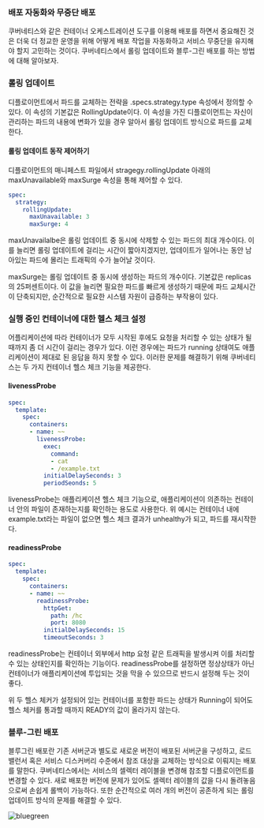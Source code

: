 ### 배포 자동화와 무중단 배포
쿠버네티스와 같은 컨테이너 오케스트레이션 도구를 이용해 배포를 하면서 중요해진 것은 더욱 더 정교한 운영을 위해 어떻게 배포 작업을 자동화하고 서비스 무중단을
유지해야 할지 고민하는 것이다. 쿠버네티스에서 롤링 업데이트와 블루-그린 배포를 하는 방법에 대해 알아보자.

### 롤링 업데이트
디플로이먼트에서 파드를 교체하는 전략을 .specs.strategy.type 속성에서 정의할 수 있다. 이 속성의 기본값은 RollingUpdate이다. 이 속성을 가진 디플로이먼트는 
자신이 관리하는 파드의 내용에 변화가 있을 경우 알아서 롤링 업데이트 방식으로 파드를 교체한다.

#### 롤링 업데이트 동작 제어하기
디플로이먼트의 매니페스트 파일에서 stragegy.rollingUpdate 아래의 maxUnavailable와 maxSurge 속성을 통해 제어할 수 있다.
```yaml
spec:
  strategy:
    rollingUpdate:
      maxUnavailable: 3
      maxSurge: 4
```
maxUnavailalbe은 롤링 업데이트 중 동시에 삭제할 수 있는 파드의 최대 개수이다. 이를 늘리면 롤링 업데이트에 걸리는 시간이 짧아지겠지만, 업데이트가 일어나는 동안
남아있는 파드에 몰리는 트래픽의 수가 늘어날 것이다.

maxSurge는 롤링 업데이트 중 동시에 생성하는 파드의 개수이다. 기본값은 replicas의 25퍼센트이다. 이 값을 늘리면 필요한 파드를 빠르게 생성하기 때문에 파드 교체시간이 단축되지만,
순간적으로 필요한 시스템 자원이 급증하는 부작용이 있다.

### 실행 중인 컨테이너에 대한 헬스 체크 설정
어플리케이션에 따라 컨테이너가 모두 시작된 후에도 요청을 처리할 수 있는 상태가 될 때까지 좀 더 시간이 걸리는 경우가 있다. 이런 경우에는 파드가 running
상태여도 애플리케이션이 제대로 된 응답을 하지 못할 수 있다. 이러한 문제를 해결하기 위해 쿠버네티스는 두 가지 컨테이너 헬스 체크 기능을 제공한다.

#### livenessProbe
```yaml
spec:
  template:
    spec:
      containers:
      - name: ~~
        livenessProbe:
          exec:
            command:
            - cat
            - /example.txt
          initialDelaySeconds: 3
          periodSeonds: 5
```
livenessProbe는 애플리케이션 헬스 체크 기능으로, 애플리케이션이 의존하는 컨테이너 안의 파일이 존재하는지를 확인하는 용도로 사용한다. 위 예시는 컨테이너 내에
example.txt라는 파일이 없으면 헬스 체크 결과가 unhealthy가 되고, 파드를 재시작한다.

#### readinessProbe

```yaml
spec:
  template:
    spec:
      containers:
      - name: ~~
        readinessProbe:
          httpGet:
            path: /hc
            port: 8080
          initialDelaySeconds: 15
          timeoutSeconds: 3
```
readinessProbe는 컨테이너 외부에서 http 요청 같은 트래픽을 발생시켜 이를 처리할 수 있는 상태인지를 확인하는 기능이다. readinessProbe를 설정하면 정상상태가
아닌 컨테이너가 애플리케이션에 투입되는 것을 막을 수 있으므로 반드시 설정해 두는 것이 좋다.

위 두 헬스 체커가 설정되어 있는 컨테이너를 포함한 파드는 상태가 Running이 되어도 헬스 체커를 통과할 때까지 READY의 값이 올라가지 않는다.

### 블루-그린 배포
블루그린 배포란 기존 서버군과 별도로 새로운 버전이 배포된 서버군을 구성하고, 로드 밸런서 혹은 서비스 디스커버리 수준에서 참조 대상을 교체하는 방식으로 이뤄지는
배포를 말한다. 쿠버네티스에서는 서비스의 셀렉터 레이블을 변경해 참조할 디플로이먼트를 변경할 수 있다. 새로 배포한 버전에 문제가 있어도 셀렉터 레이블의 값을 다시
돌려놓음으로써 손쉽게 롤백이 가능하다. 또한 순간적으로 여러 개의 버전이 공존하게 되는 롤링 업데이트 방식의 문제를 해결할 수 있다.

![bluegreen](https://github.com/BaekGeunYoung/book-docker-and-k8s/blob/master/images/point2blue.png)
